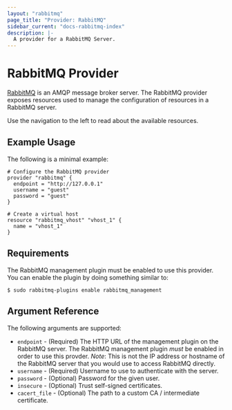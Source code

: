 ```yaml
---
layout: "rabbitmq"
page_title: "Provider: RabbitMQ"
sidebar_current: "docs-rabbitmq-index"
description: |-
  A provider for a RabbitMQ Server.
---
```


# RabbitMQ Provider

[RabbitMQ](http://www.rabbitmq.com) is an AMQP message broker server. The
RabbitMQ provider exposes resources used to manage the configuration of
resources in a RabbitMQ server.

Use the navigation to the left to read about the available resources.

## Example Usage

The following is a minimal example:

```
# Configure the RabbitMQ provider
provider "rabbitmq" {
  endpoint = "http://127.0.0.1"
  username = "guest"
  password = "guest"
}

# Create a virtual host
resource "rabbitmq_vhost" "vhost_1" {
  name = "vhost_1"
}
```

## Requirements

The RabbitMQ management plugin must be enabled to use this provider. You can
enable the plugin by doing something similar to:

```
$ sudo rabbitmq-plugins enable rabbitmq_management
```

## Argument Reference

The following arguments are supported:

* `endpoint` - (Required) The HTTP URL of the management plugin on the
  RabbitMQ server. The RabbitMQ management plugin *must* be enabled in order
  to use this provder. _Note_: This is not the IP address or hostname of the
  RabbitMQ server that you would use to access RabbitMQ directly.
* `username` - (Required) Username to use to authenticate with the server.
* `password` - (Optional) Password for the given user.
* `insecure` - (Optional) Trust self-signed certificates.
* `cacert_file` - (Optional) The path to a custom CA / intermediate certificate.
